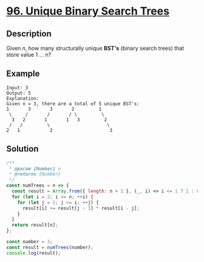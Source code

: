 # [96. Unique Binary Search Trees](https://leetcode.com/problems/unique-binary-search-trees/)

## Description

Given *n*, how many structurally unique **BST's** (binary search trees) that store value 1 ... n?

## Example

```example
Input: 3
Output: 5
Explanation:
Given n = 3, there are a total of 5 unique BST's:
1       3       3       2         1
 \     /       /       / \         \
  3   2       1       1   3         2
 /   /         \                     \
2   1           2                     3
```

## Solution

```javascript
/**
 * @param {Number} n
 * @returns {Number}
 */
const numTrees = n => {
  const result = Array.from({ length: n + 1 }, (_, i) => i <= 1 ? 1 : 0);
  for (let i = 2; i <= n; ++i) {
    for (let j = 1; j <= i; ++j) {
      result[i] += result[j - 1] * result[i - j];
    }
  }
  return result[n];
};

const number = 3;
const result = numTrees(number);
console.log(result);
```
